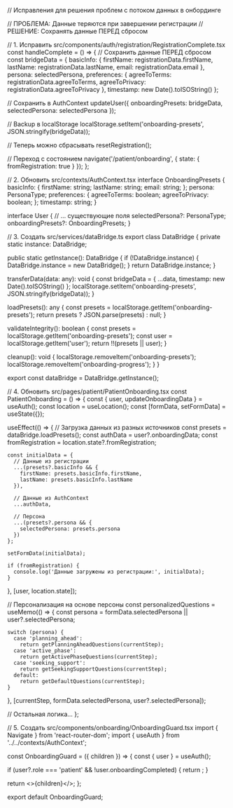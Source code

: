 // Исправления для решения проблем с потоком данных в онбординге

// ПРОБЛЕМА: Данные теряются при завершении регистрации
// РЕШЕНИЕ: Сохранять данные ПЕРЕД сбросом

// 1. Исправить src/components/auth/registration/RegistrationComplete.tsx
const handleComplete = () => {
  // Сохранить данные ПЕРЕД сбросом
  const bridgeData = {
    basicInfo: {
      firstName: registrationData.firstName,
      lastName: registrationData.lastName,
      email: registrationData.email
    },
    persona: selectedPersona,
    preferences: {
      agreeToTerms: registrationData.agreeToTerms,
      agreeToPrivacy: registrationData.agreeToPrivacy
    },
    timestamp: new Date().toISOString()
  };
  
  // Сохранить в AuthContext
  updateUser({ 
    onboardingPresets: bridgeData,
    selectedPersona: selectedPersona
  });
  
  // Backup в localStorage
  localStorage.setItem('onboarding-presets', JSON.stringify(bridgeData));
  
  // Теперь можно сбрасывать
  resetRegistration();
  
  // Переход с состоянием
  navigate('/patient/onboarding', { 
    state: { fromRegistration: true } 
  });
};

// 2. Обновить src/contexts/AuthContext.tsx
interface OnboardingPresets {
  basicInfo: {
    firstName: string;
    lastName: string;
    email: string;
  };
  persona: PersonaType;
  preferences: {
    agreeToTerms: boolean;
    agreeToPrivacy: boolean;
  };
  timestamp: string;
}

interface User {
  // ... существующие поля
  selectedPersona?: PersonaType;
  onboardingPresets?: OnboardingPresets;
}

// 3. Создать src/services/dataBridge.ts
export class DataBridge {
  private static instance: DataBridge;
  
  public static getInstance(): DataBridge {
    if (!DataBridge.instance) {
      DataBridge.instance = new DataBridge();
    }
    return DataBridge.instance;
  }

  transferData(data: any): void {
    const bridgeData = {
      ...data,
      timestamp: new Date().toISOString()
    };
    localStorage.setItem('onboarding-presets', JSON.stringify(bridgeData));
  }

  loadPresets(): any {
    const presets = localStorage.getItem('onboarding-presets');
    return presets ? JSON.parse(presets) : null;
  }

  validateIntegrity(): boolean {
    const presets = localStorage.getItem('onboarding-presets');
    const user = localStorage.getItem('user');
    return !!(presets || user);
  }

  cleanup(): void {
    localStorage.removeItem('onboarding-presets');
    localStorage.removeItem('onboarding-progress');
  }
}

export const dataBridge = DataBridge.getInstance();

// 4. Обновить src/pages/patient/PatientOnboarding.tsx
const PatientOnboarding = () => {
  const { user, updateOnboardingData } = useAuth();
  const location = useLocation();
  const [formData, setFormData] = useState({});

  useEffect(() => {
    // Загрузка данных из разных источников
    const presets = dataBridge.loadPresets();
    const authData = user?.onboardingData;
    const fromRegistration = location.state?.fromRegistration;

    const initialData = {
      // Данные из регистрации
      ...(presets?.basicInfo && {
        firstName: presets.basicInfo.firstName,
        lastName: presets.basicInfo.lastName
      }),
      
      // Данные из AuthContext
      ...authData,
      
      // Персона
      ...(presets?.persona && {
        selectedPersona: presets.persona
      })
    };

    setFormData(initialData);
    
    if (fromRegistration) {
      console.log('Данные загружены из регистрации:', initialData);
    }
  }, [user, location.state]);

  // Персонализация на основе персоны
  const personalizedQuestions = useMemo(() => {
    const persona = formData.selectedPersona || user?.selectedPersona;
    
    switch (persona) {
      case 'planning_ahead':
        return getPlanningAheadQuestions(currentStep);
      case 'active_phase':
        return getActivePhaseQuestions(currentStep);
      case 'seeking_support':
        return getSeekingSupportQuestions(currentStep);
      default:
        return getDefaultQuestions(currentStep);
    }
  }, [currentStep, formData.selectedPersona, user?.selectedPersona]);

  // Остальная логика...
};

// 5. Создать src/components/onboarding/OnboardingGuard.tsx
import { Navigate } from 'react-router-dom';
import { useAuth } from '../../contexts/AuthContext';

const OnboardingGuard = ({ children }) => {
  const { user } = useAuth();
  
  if (user?.role === 'patient' && !user.onboardingCompleted) {
    return <Navigate to="/patient/onboarding" replace />;
  }
  
  return <>{children}</>;
};

export default OnboardingGuard;